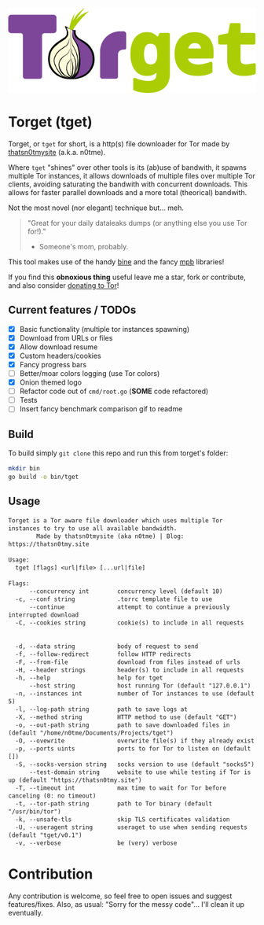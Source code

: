 ![torget logo](.images/logo.png "torget by thatsn0tmysite")

# Torget (tget)

Torget, or `tget` for short, is a http(s) file downloader for Tor made by [thatsn0tmysite](https://thatsn0tmy.site) (a.k.a. n0tme). 

Where `tget` "shines" over other tools is its (ab)use of bandwith, it spawns multiple Tor instances, it allows downloads of multiple files over multiple Tor clients, avoiding saturating the bandwith with concurrent downloads. 
This allows for faster parallel downloads and a more total (theorical) bandwith.

Not the most novel (nor elegant) technique but... meh.

> "Great for your daily dataleaks dumps (or anything else you use Tor for!)."
> - Someone's mom, probably.

This tool makes use of the handy [bine](https://github.com/cretz/bine) and the fancy [mpb](https://github.com/vbauerster/mpb) libraries!

If you find this **obnoxious thing** useful leave me a star, fork or contribute, and also consider [donating to Tor](https://donate.torproject.org/)!

## Current features / TODOs
- [x] Basic functionality (multiple tor instances spawning)
- [x] Download from URLs or files
- [x] Allow download resume
- [x] Custom headers/cookies
- [x] Fancy progress bars
- [ ] Better/moar colors logging (use Tor colors)
- [x] Onion themed logo
- [ ] Refactor code out of `cmd/root.go` (**SOME** code refactored)
- [ ] Tests
- [ ] Insert fancy benchmark comparison gif to readme

## Build
To build simply `git clone` this repo and run this from torget's folder:
```bash
mkdir bin
go build -o bin/tget
```

## Usage
```
Torget is a Tor aware file downloader which uses multiple Tor instances to try to use all available bandwidth.
        Made by thatsn0tmysite (aka n0tme) | Blog: https://thatsn0tmy.site

Usage:
  tget [flags] <url|file> [...url|file]

Flags:
      --concurrency int        concurrency level (default 10)
  -c, --conf string            .torrc template file to use
      --continue               attempt to continue a previously interrupted download
  -C, --cookies string         cookie(s) to include in all requests


  -d, --data string            body of request to send
  -f, --follow-redirect        follow HTTP redirects
  -F, --from-file              download from files instead of urls
  -H, --header strings         header(s) to include in all requests
  -h, --help                   help for tget
      --host string            host running Tor (default "127.0.0.1")
  -n, --instances int          number of Tor instances to use (default 5)
  -l, --log-path string        path to save logs at
  -X, --method string          HTTP method to use (default "GET")
  -o, --out-path string        path to save downloaded files in (default "/home/n0tme/Documents/Projects/tget")
  -O, --ovewrite               overwrite file(s) if they already exist
  -p, --ports uints            ports to for Tor to listen on (default [])
  -S, --socks-version string   socks version to use (default "socks5")
      --test-domain string     website to use while testing if Tor is up (default "https://thatsn0tmy.site")
  -T, --timeout int            max time to wait for Tor before canceling (0: no timeout)
  -t, --tor-path string        path to Tor binary (default "/usr/bin/tor")
  -k, --unsafe-tls             skip TLS certificates validation
  -U, --useragent string       useraget to use when sending requests (default "tget/v0.1")
  -v, --verbose                be (very) verbose

```

# Contribution
Any contribution is welcome, so feel free to open issues and suggest features/fixes. 
Also, as usual: "Sorry for the messy code"... I'll clean it up eventually.
